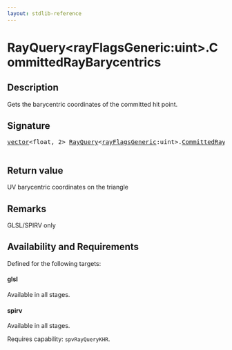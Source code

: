 ```yaml
---
layout: stdlib-reference
---
```


# RayQuery\<rayFlagsGeneric:uint\>\.CommittedRayBarycentrics

## Description

Gets the barycentric coordinates of the committed hit point.



## Signature 

<pre>
<a href="../types/vector/index.html" class="code_type">vector</a>&lt;<span class="code_keyword">float</span>, 2&gt; <a href="../types/rayquery-03/index.html" class="code_type">RayQuery</a>&lt;<a href="../types/rayquery-03/index.html#decl-rayFlagsGeneric" class="code_var">rayFlagsGeneric</a>:<span class="code_keyword">uint</span>&gt;.<a href="committedraybarycentrics-09c.html">CommittedRayBarycentrics</a>();

</pre>

## Return value
UV barycentric coordinates on the triangle

## Remarks
GLSL/SPIRV only


## Availability and Requirements

Defined for the following targets:

#### glsl
Available in all stages.

#### spirv
Available in all stages.

Requires capability: `spvRayQueryKHR`.


